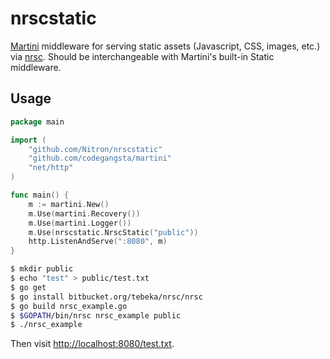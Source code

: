 nrscstatic
==========

[Martini](https://github.com/codegangsta/martini) middleware for serving static assets (Javascript, CSS, images, etc.) via [nrsc](https://bitbucket.org/tebeka/nrsc). Should be interchangeable with Martini's built-in Static middleware.

Usage
-----

```go
package main

import (
    "github.com/Nitron/nrscstatic"
    "github.com/codegangsta/martini"
    "net/http"
)

func main() {
    m := martini.New()
    m.Use(martini.Recovery())
    m.Use(martini.Logger())
    m.Use(nrscstatic.NrscStatic("public"))
    http.ListenAndServe(":8080", m)
}
```

```bash
$ mkdir public
$ echo "test" > public/test.txt
$ go get
$ go install bitbucket.org/tebeka/nrsc/nrsc
$ go build nrsc_example.go
$ $GOPATH/bin/nrsc nrsc_example public
$ ./nrsc_example
```

Then visit [http://localhost:8080/test.txt](http://localhost:8080/test.txt).